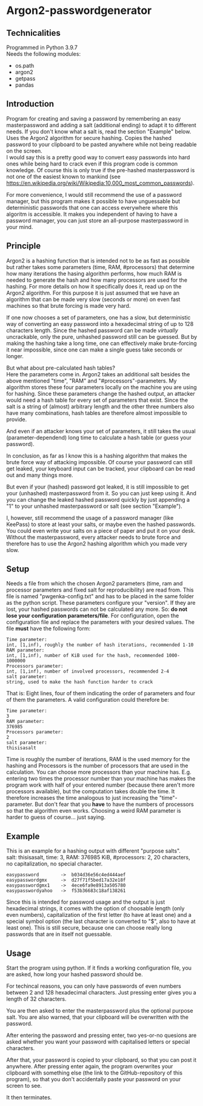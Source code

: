 # Argon2-passwordgenerator

## Technicalities
Programmed in Python 3.9.7\
Needs the following modules:
- os.path
- argon2
- getpass
- pandas

## Introduction
Program for creating and saving a password by remembering an easy masterpassword and adding a salt (additional ending) to adapt it to different needs. If you don't know what a salt is, read the section "Example" below. Uses the Argon2 algorithm for secure hashing. Copies the hashed password to your clipboard to be pasted anywhere while not being readable on the screen.\
I would say this is a pretty good way to convert easy passwords into hard ones while being hard to crack even if this program code is common knowledge. Of course this is only true if the pre-hashed masterpassword is not one of the easiest known to mankind (see https://en.wikipedia.org/wiki/Wikipedia:10,000_most_common_passwords).

For more convenience, I would still recommend the use of a password manager, but this program makes it possible to have unguessable but deterministic passwords that one can access everywhere where this algoritm is accessible. It makes you independent of having to have a password manager, you can just store an all-purpose masterpassword in your mind.

## Principle
Argon2 is a hashing function that is intended not to be as fast as possible but rather takes some parameters (time, RAM, #processors) that determine how many iterations the hasing algorithm performs, how much RAM is needed to generate the hash and how many processors are used for the hashing. For more details on how it specifically does it, read up on the Argon2 algorithm. For this purpose it is just assumed that we have an algorithm that can be made very slow (seconds or more) on even fast machines so that brute forcing is made very hard.

If one now chooses a set of parameters, one has a slow, but deterministic way of converting an easy password into a hexadecimal string of up to 128 characters length. Since the hashed password can be made *virtually* uncrackable, only the pure, unhashed password still can be guessed. But by making the hashing take a long time, one can effectively make brute-forcing it near impossible, since one can make a single guess take seconds or longer.

But what about pre-calculated hash tables?\
Here the parameters come in. Argon2 takes an additional salt besides the above mentioned "time", "RAM" and "#processors"-parameters. My algorithm stores these four parameters locally on the machine you are using for hashing. Since these parameters change the hashed output, an attacker would need a hash table for every set of parameters that exist. Since the salt is a string of (almost) arbitrary length and the other three numbers also have many combinations, hash tables are therefore almost impossible to provide.

And even if an attacker knows your set of parameters, it still takes the usual (parameter-dependend) long time to calculate a hash table (or guess your password).

In conclusion, as far as I know this is a hashing algorithm that makes the brute force way of attacking impossible. Of course your password can still get leaked, your keyboard input can be tracked, your clipboard can be read out and many things more.

But even if your (hashed) password got leaked, it is still impossible to get your (unhashed) masterpassword from it. So you can just keep using it. And you can change the leaked hashed password quickly by just appending a "1" to your unhashed masterpassword or salt (see section "Example"). 

I, however, still recommend the usage of a password manager (like KeePass) to store at least your salts, or maybe even the hashed passwords. You could even write your salts on a piece of paper and put it on your desk. Without the masterpassword, every attacker needs to brute force and therefore has to use the Argon2 hashing algorithm which you made very slow.

## Setup
Needs a file from which the chosen Argon2 parameters (time, ram and processor parameters and fixed salt for reproducibility) are read from. This file is named "pwgenka-config.txt" and has to be placed in the same folder as the python script. These parameters configure your "version". If they are lost, your hashed passwords can not be calculated any more. So: **do not lose your configuration parameters/file**. For configuration, open the configuration file and replace the parameters with your desired values. The file **must** have the following form:

    Time parameter:
    int, [1,inf), roughly the number of hash iterations, recommended 1-10
    RAM parameter:
    int, [1,inf), number of KiB used for the hash, recommended 1000-1000000
    Processors parameter:
    int, [1,inf), number of involved processors, recommended 2-4
    salt parameter:
    string, used to make the hash function harder to crack

That is: Eight lines, four of them indicating the order of parameters and four of them the parameters. A valid configuration could therefore be:

    Time parameter:
    3
    RAM parameter:
    376985
    Processors parameter:
    2
    salt parameter:
    thisisasalt

Time is roughly the number of iterations, RAM is the used memory for the hashing and Processors is the number of processors that are used in the calculation. You can choose more processors than your machine has. E.g. entering two times the processor number than your machine has makes the program work with half of your entered number (because there aren't more processors available), but the computation takes double the time. It therefore increases the time analogous to just increasing the "time"-parameter. But don't fear that you **have** to have the numbers of processors so that the algorithm even works.
Choosing a weird RAM parameter is harder to guess of course... just saying.

## Example
This is an example for a hashing output with different "purpose salts".\
salt: thisisasalt, time: 3, RAM: 376985 KiB, #processors: 2, 20 characters, no capitalization, no special character.

	easypassword		->	b034d36e56c4ed444aef
	easypasswordgmx		->	d27f71f5bed17a32e18f
	easypasswordgmx1	->	4ece6fa9e8913a505780
	easypasswordyahoo	->	f53b36683c18af138261

Since this is intended for password usage and the output is just hexadecimal strings, it comes with the option of choosable length (only even numbers), capitalization of the first letter (to have at least one) and a special symbol option (the last character is converted to "$", also to have at least one). This is still secure, because one can choose really long passwords that are in itself not guessable.

## Usage
Start the program using python. If it finds a working configuration file, you are asked, how long your hashed password should be.

For techincal reasons, you can only have passwords of even numbers between 2 and 128 hexadecimal characters. Just pressing enter gives you a length of 32 characters.

You are then asked to enter the masterpassword plus the optional purpose salt. You are also warned, that your clipboard will be overwritten with the password.

After entering the password and pressing enter, two yes-or-no quesions are asked whether you want your password with capitalised letters or special characters.

After that, your password is copied to your clipboard, so that you can post it anywhere. After pressing enter again, the program overwrites your clipboard with something else (the link to the GitHub-repository of this program), so that you don't accidentally paste your password on your screen to see.

It then terminates.
